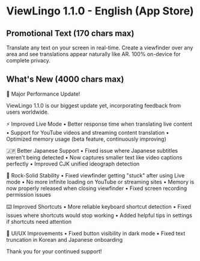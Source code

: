 # ViewLingo 1.1.0 - English (App Store)

## Promotional Text (170 chars max)
Translate any text on your screen in real-time. Create a viewfinder over any area and see translations appear naturally like AR. 100% on-device for complete privacy.

## What's New (4000 chars max)
🎉 Major Performance Update!

ViewLingo 1.1.0 is our biggest update yet, incorporating feedback from users worldwide.

⚡ Improved Live Mode
• Better response time when translating live content
• Support for YouTube videos and streaming content translation
• Optimized memory usage (beta feature, continuously improving)

🇯🇵 Better Japanese Support
• Fixed issue where Japanese subtitles weren't being detected
• Now captures smaller text like video captions perfectly
• Improved CJK unified ideograph detection

🎯 Rock-Solid Stability
• Fixed viewfinder getting "stuck" after using Live mode
• No more infinite loading on YouTube or streaming sites
• Memory is now properly released when closing viewfinder
• Fixed screen recording permission issues

⌨️ Improved Shortcuts
• More reliable keyboard shortcut detection
• Fixed issues where shortcuts would stop working
• Added helpful tips in settings if shortcuts need attention

🎨 UI/UX Improvements
• Fixed button visibility in dark mode
• Fixed text truncation in Korean and Japanese onboarding

Thank you for your continued support!